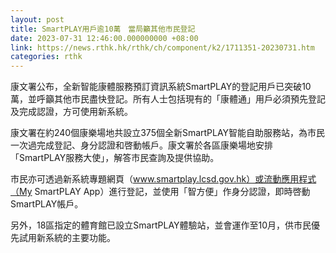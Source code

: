 ```yaml
---
layout: post
title: SmartPLAY用戶逾10萬　當局籲其他市民登記
date: 2023-07-31 12:46:00.000000000 +08:00
link: https://news.rthk.hk/rthk/ch/component/k2/1711351-20230731.htm
categories: rthk
---
```


康文署公布，全新智能康體服務預訂資訊系統SmartPLAY的登記用戶已突破10萬，並呼籲其他市民盡快登記。所有人士包括現有的「康體通」用戶必須預先登記及完成認證，方可使用新系統。

康文署在約240個康樂場地共設立375個全新SmartPLAY智能自助服務站，為市民一次過完成登記、身分認證和啓動帳戶。康文署於各區康樂場地安排「SmartPLAY服務大使」，解答市民查詢及提供協助。 

市民亦可透過新系統專題網頁（www.smartplay.lcsd.gov.hk）或流動應用程式（My SmartPLAY App）進行登記，並使用「智方便」作身分認證，即時啓動SmartPLAY帳戶。

另外，18區指定的體育館已設立SmartPLAY體驗站，並會運作至10月，供市民優先試用新系統的主要功能。
